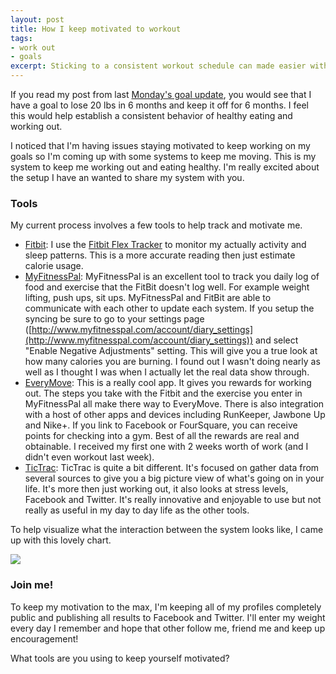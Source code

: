 ```yaml
---
layout: post
title: How I keep motivated to workout
tags:
- work out
- goals
excerpt: Sticking to a consistent workout schedule can made easier with the write tools.
---
```


If you read my post from last [Monday's goal update](http://indytechcook.com/goal-update-9-30/), you would see that I have a goal to lose 20 lbs in 6 months and keep it off for 6 months.  I feel this would help establish a consistent behavior of healthy eating and working out.

I noticed that I'm having issues staying motivated to keep working on my goals so I'm coming up with some systems to keep me moving.  This is my system to keep me working out and eating healthy.  I'm really excited about the setup I have an wanted to share my system with you.

### Tools

My current process involves a few tools to help track and motivate me.

* [Fitbit](http://www.fitbit.com/user/278SWS): I use the [Fitbit Flex Tracker](http://www.fitbit.com/flex) to monitor my actually activity and sleep patterns.  This is a more accurate reading then just estimate calorie usage.
* [MyFitnessPal](http://www.myfitnesspal.com/indytechcook):  MyFitnessPal is an excellent tool to track you daily log of food and exercise that the FitBit doesn't log well.  For example weight lifting, push ups, sit ups.  MyFitnessPal and FitBit are able to communicate with each other to update each system.  If you setup the syncing be sure to go to your settings page ([http://www.myfitnesspal.com/account/diary_settings](http://www.myfitnesspal.com/account/diary_settings)) and select "Enable Negative Adjustments" setting.  This will give you a true look at how many calories you are burning.  I found out I wasn't doing nearly as well as I thought I was when I actually let the real data show through.
* [EveryMove](http://everymove.org):  This is a really cool app.  It gives you rewards for working out.  The steps you take with the Fitbit and the exercise you enter in MyFitnessPal all make there way to EveryMove.  There is also integration with a host of other apps and devices including RunKeeper, Jawbone Up and Nike+.  If you link to Facebook or FourSquare, you can receive points for checking into a gym.  Best of all the rewards are real and obtainable.  I received my first one with 2 weeks worth of work (and I didn't even workout last week).
* [TicTrac](http://www.tictrac.com):  TicTrac is quite a bit different.  It's focused on gather data from several sources to give you a big picture view of what's going on in your life.  It's more then just working out, it also looks at stress levels, Facebook and Twitter.  It's really innovative and enjoyable to use but not really as useful in my day to day life as the other tools.

To help visualize what the interaction between the system looks like, I came up with this lovely chart.

<img src="https://docs.google.com/drawings/d/1MEk-PzM7nK5sjMZr0fsmnyzaOqldOsv8vOdlLPrUay4/pub?w=960&amp;h=720">

### Join me!

To keep my motivation to the max, I'm keeping all of my profiles completely public and publishing all results to Facebook and Twitter.  I'll enter my weight every day I remember and hope that other follow me, friend me and keep up encouragement!

What tools are you using to keep yourself motivated?



